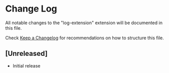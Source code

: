 # Change Log

All notable changes to the "log-extension" extension will be documented in this file.

Check [Keep a Changelog](http://keepachangelog.com/) for recommendations on how to structure this file.

## [Unreleased]

- Initial release